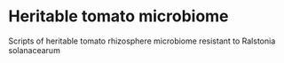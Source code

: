 # Heritable tomato microbiome
 Scripts of heritable tomato rhizosphere microbiome resistant to Ralstonia solanacearum 
